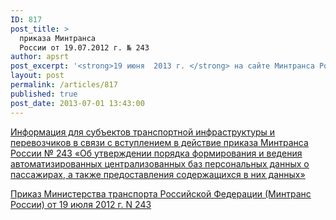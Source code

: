 ```yaml
---
ID: 817
post_title: >
  приказа Минтранса
  России от 19.07.2012 г. № 243
author: apsrt
post_excerpt: '<strong>19 июня  2013 г. </strong> на сайте Минтранса России размещена информация для субъектов транспортной инфраструктуры и перевозчиков в связи со  вступлением в действие с 01.07.2013 г. приказа Минтранса России от 19.07.2012 г. № 243 «Об утверждении порядка формирования и ведения автоматизированных централизованных баз персональных данных о пассажирах, а также предоставления содержащихся в них данных».'
layout: post
permalink: /articles/817
published: true
post_date: 2013-07-01 13:43:00
---
```

[<span style="text-decoration:underline;"> Информация для субъектов транспортной инфраструктуры и перевозчиков в связи с вступлением в действие приказа Минтранса России № 243 «Об утверждении порядка формирования и ведения автоматизированных централизованных баз персональных данных о пассажирах, а также предоставления содержащихся в них данных» </span>][1]  
  
[<span style="text-decoration:underline;"> Приказ Министерства транспорта Российской Федерации (Минтранс России) от 19 июля 2012 г. N 243</span>][2]

 [1]: http://www.apsrt.ru/docs/zr11.doc
 [2]: http://www.apsrt.ru/docs/zr12.doc